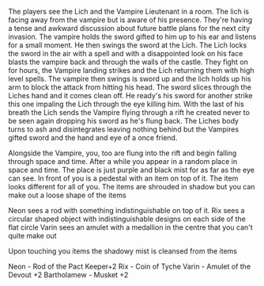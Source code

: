 The players see the Lich and the Vampire Lieutenant in a room. The lich is facing away from the vampire but is aware of his presence. They're having a tense and awkward discussion about future battle plans for the next city invasion. The vampire holds the sword gifted to him up to his ear and listens for a small moment. He then swings the sword at the Lich. The Lich locks the sword in the air with a spell and with a disappointed look on his face blasts the vampire back and through the walls of the castle. They fight on for hours, the Vampire landing strikes and the Lich returning them with high level spells. The vampire then swings is sword up and the lich holds up his arm to block the attack from hitting his head. The sword slices through the Liches hand and it comes clean off. He ready's his sword for another strike this one impaling the Lich through the eye killing him. With the last of his breath the Lich sends the Vampire flying through a rift he created never to be seen again dropping his sword as he's flung back. The Liches body turns to ash and disintegrates leaving nothing behind but the Vampires gifted sword and the hand and eye of a once friend. 

Alongside the Vampire, you, too are flung into the rift and begin falling through space and time. After a while you appear in a random place in space and time. The place is just purple and black mist for as far as the eye can see. In front of you is a pedestal with an item on top of it. The item looks different for all of you. The items are shrouded in shadow but you can make out a loose shape of the items

Neon sees a rod with something indistinguishable on top of it.
Rix sees a circular shaped object with indistinguishable designs on each side of the flat circle
Varin sees an amulet with a medallion in the centre that you can't quite make out

Upon touching you items the shadowy mist is cleansed from the items

Neon - Rod of the Pact Keeper+2
Rix - Coin of Tyche
Varin - Amulet of the Devout +2
Bartholamew - Musket +2
